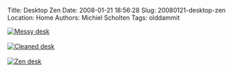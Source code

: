 Title: Desktop Zen
Date: 2008-01-21 18:56:28
Slug: 20080121-desktop-zen
Location: Home
Authors: Michiel Scholten
Tags: olddammit

<div class="content-image"><div><a href="http://aquariusoft.org/gallery/v/photographs/homepics/IMG_2144.JPG.html"><img src="http://aquariusoft.org/gallery/d/4809-2/IMG_2144.JPG" alt="Messy desk" title="Messy desk" /></a></div></div>
<br style="clear: both;" />

<div class="content-image"><div><a href="http://aquariusoft.org/gallery/v/photographs/homepics/IMG_2146.JPG.html"><img src="http://aquariusoft.org/gallery/d/4810-2/IMG_2146.JPG" alt="Cleaned desk" title="Cleaned desk" /></a></div></div>
<br style="clear: both;" />

<div class="content-image"><div><a href="http://aquariusoft.org/gallery/v/photographs/homepics/IMG_2159.JPG.html"><img src="http://aquariusoft.org/gallery/d/4811-2/IMG_2159.JPG" alt="Zen desk" title="Zen desk" /></a></div></div>
<br style="clear: both;" />
